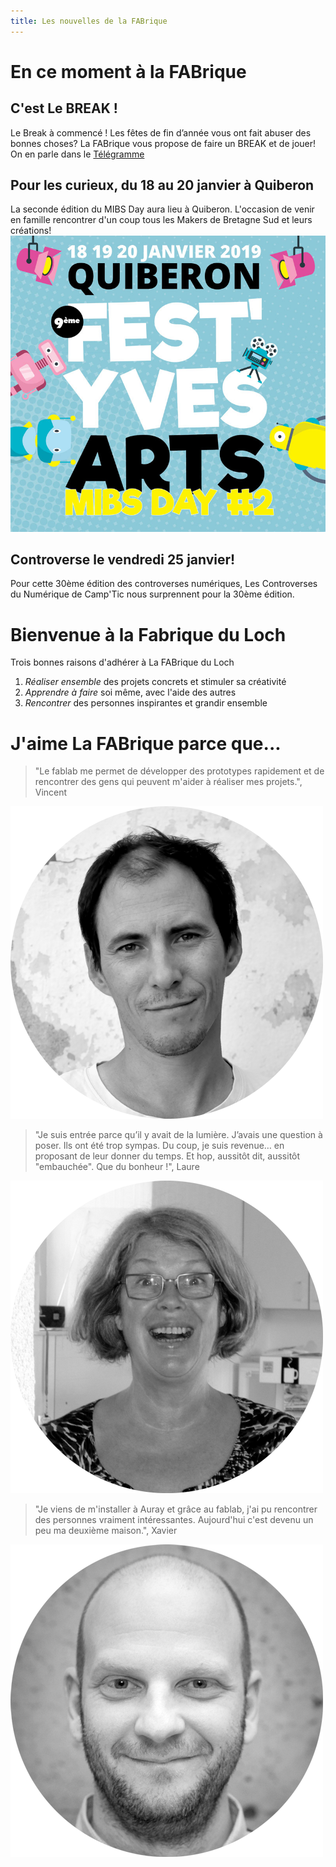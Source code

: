 ```yaml
---
title: Les nouvelles de la FABrique
---
```


# En ce moment à la FABrique

## C'est **Le BREAK !**
Le Break à commencé !
Les fêtes de fin d’année vous ont fait abuser des bonnes choses?
La FABrique vous propose de faire un BREAK et de jouer!
On en parle dans le [Télégramme](https://www.letelegramme.fr/morbihan/auray/auray-alcool-en-janvier-le-fablab-fait-sa-cure-06-01-2019-12176678.php)

## Pour les curieux, du 18 au 20 janvier à Quiberon
La seconde édition du MIBS Day aura lieu à Quiberon.
L'occasion de venir en famille rencontrer d'un coup tous les Makers de Bretagne Sud et leurs créations!
![MIBS Day 2](assets/images/partenaires/FYA2019-aff-prov3.jpg)

## Controverse le vendredi 25 janvier!
Pour cette 30ème édition des controverses numériques,
Les Controverses du Numérique de Camp'Tic nous surprennent pour la 30ème édition.

# Bienvenue à la Fabrique du Loch

Trois bonnes raisons d'adhérer à La FABrique du Loch
1. *Réaliser ensemble* des projets concrets et stimuler sa créativité
2. *Apprendre à faire* soi même, avec l'aide des autres
3. *Rencontrer* des personnes inspirantes et grandir ensemble

# J'aime La FABrique parce que...

> "Le fablab me permet de développer des prototypes rapidement et de rencontrer des gens qui peuvent m'aider à réaliser mes projets.", Vincent

![Vincent](assets/images/membres/Vincent.png)

> "Je suis entrée parce qu’il y avait de la lumière. J’avais une question à poser. Ils ont été trop sympas. Du coup, je suis revenue… en proposant de leur donner du temps. Et hop, aussitôt dit, aussitôt "embauchée". Que du bonheur !", Laure

![Laure](assets/images/membres/Laure-04.png)

> "Je viens de m'installer à Auray et grâce au fablab, j'ai pu rencontrer des personnes vraiment intéressantes. Aujourd'hui c'est devenu un peu ma deuxième maison.", Xavier

![Xavier](assets/images/membres/xavier.png)
